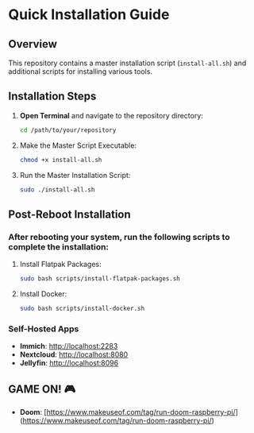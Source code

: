 # Quick Installation Guide

## Overview

This repository contains a master installation script (`install-all.sh`) and additional scripts for installing various tools.

## Installation Steps

1. **Open Terminal** and navigate to the repository directory:

   ```bash
   cd /path/to/your/repository
   

2. Make the Master Script Executable:

   ```bash
   chmod +x install-all.sh  
   
3. Run the Master Installation Script:   
    ```bash
    sudo ./install-all.sh
    
## Post-Reboot Installation

### After rebooting your system, run the following scripts to complete the installation:
1. Install Flatpak Packages:
    ```bash
    sudo bash scripts/install-flatpak-packages.sh

2. Install Docker:
    ```bash
    sudo bash scripts/install-docker.sh 
   
### Self-Hosted Apps

* **Immich**: [http://localhost:2283](http://localhost:2283)
* **Nextcloud**: [http://localhost:8080](http://localhost:8080)
* **Jellyfin**: [http://localhost:8096](http://localhost:8096)


## GAME ON! 🎮
* **Doom**: [https://www.makeuseof.com/tag/run-doom-raspberry-pi/] (https://www.makeuseof.com/tag/run-doom-raspberry-pi/)